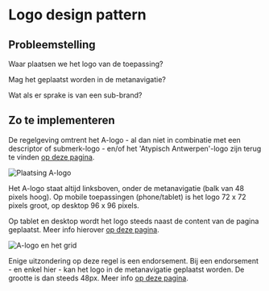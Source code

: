 # Logo design pattern

## Probleemstelling

Waar plaatsen we het logo van de toepassing?

Mag het geplaatst worden in de metanavigatie?

Wat als er sprake is van een sub-brand?


## Zo te implementeren

De regelgeving omtrent het A-logo - al dan niet in combinatie met een descriptor of submerk-logo - en/of het 'Atypisch Antwerpen'-logo zijn terug te vinden [op deze pagina](https://www.antwerpen.be/nl/overzicht/merk-en-huisstijl-1/digitale-componenten/logo-s-bij-online-toepassingen).

![Plaatsing A-logo](../../assets/vork.jpg "Plaatsing A-logo")

Het A-logo staat altijd linksboven, onder de metanavigatie (balk van 48 pixels hoog). Op mobile toepassingen (phone/tablet) is het logo 72 x 72 pixels groot, op desktop 96 x 96 pixels.

Op tablet en desktop wordt het logo steeds naast de content van de pagina geplaatst. Meer info hierover [op deze pagina](https://www.antwerpen.be/nl/overzicht/merk-en-huisstijl-1/grid-voor-online-toepassingen/grid-voor-desktop-tablet-en-mobile).

![A-logo en het grid](../../assets/grid.jpg "A-logo en het grid")

Enige uitzondering op deze regel is een endorsement. Bij een endorsement - en enkel hier - kan het logo in de metanavigatie geplaatst worden. De grootte is dan steeds 48px. Meer info [op deze pagina](https://www.antwerpen.be/nl/overzicht/merk-en-huisstijl-1/merkarchitectuur/endorsement).
